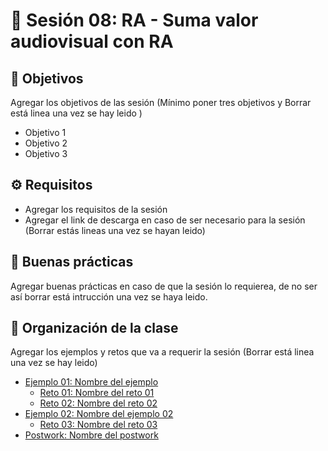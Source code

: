 
# :wave: Sesión 08: RA - Suma valor audiovisual con RA

## :dart: Objetivos

Agregar los objetivos de las sesión (Mínimo poner tres objetivos y Borrar está linea una vez se hay leido )

- Objetivo 1
- Objetivo 2
- Objetivo 3

## ⚙ Requisitos

+ Agregar los requisitos de la sesión 
+ Agregar el link de descarga en caso de ser necesario para la sesión (Borrar estás lineas una vez se hayan leido)

## 🎩 Buenas prácticas

Agregar buenas prácticas en caso de que la sesión lo requierea, de no ser así borrar está intrucción una vez se haya leido.

## 📂 Organización de la clase

Agregar los ejemplos y retos que va a requerir la sesión (Borrar está linea una vez se hay leido)

- [Ejemplo 01:  Nombre del ejemplo](./Ejemplo-01/README.md)
    - [Reto 01: Nombre del reto 01](./Reto-01/README.md)
    - [Reto  02: Nombre del reto 02](./Reto-02/README.md)
- [Ejemplo 02: Nombre del ejemplo 02](./Ejemplo-02/README.md)
    - [Reto 03: Nombre del reto 03](./Reto-03/README.md)
- [Postwork: Nombre del postwork](./Postwork/README.md)




